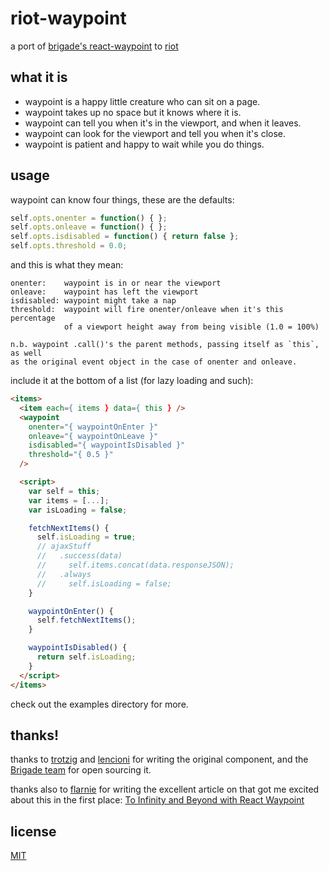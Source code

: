# riot-waypoint

a port of [brigade's react-waypoint](https://github.com/brigade/react-waypoint) to [riot](https://muut.com/riotjs/)

## what it is
-  waypoint is a happy little creature who can sit on a page.
-  waypoint takes up no space but it knows where it is.
-  waypoint can tell you when it's in the viewport, and when it leaves.
-  waypoint can look for the viewport and tell you when it's close.
-  waypoint is patient and happy to wait while you do things.

## usage

waypoint can know four things, these are the defaults:

```javascript
self.opts.onenter = function() { };
self.opts.onleave = function() { };
self.opts.isdisabled = function() { return false };
self.opts.threshold = 0.0;
```

and this is what they mean:

```
onenter:    waypoint is in or near the viewport
onleave:    waypoint has left the viewport
isdisabled: waypoint might take a nap
threshold:  waypoint will fire onenter/onleave when it's this percentage
            of a viewport height away from being visible (1.0 = 100%)

n.b. waypoint .call()'s the parent methods, passing itself as `this`, as well
as the original event object in the case of onenter and onleave.
```

include it at the bottom of a list (for lazy loading and such):

```html
<items>
  <item each={ items } data={ this } />
  <waypoint
    onenter="{ waypointOnEnter }"
    onleave="{ waypointOnLeave }"
    isdisabled="{ waypointIsDisabled }"
    threshold="{ 0.5 }"
  /> 

  <script>
    var self = this;
    var items = [...];
    var isLoading = false;

    fetchNextItems() {
      self.isLoading = true;
      // ajaxStuff
      //   .success(data)
      //     self.items.concat(data.responseJSON);
      //   .always
      //     self.isLoading = false;
    }

    waypointOnEnter() {
      self.fetchNextItems();
    }

    waypointIsDisabled() {
      return self.isLoading;
    }
  </script>
</items> 
```

check out the examples directory for more.

## thanks!

thanks to [trotzig](https://github.com/trotzig) and [lencioni](https://github.com/lencioni) for writing
the original component, and the [Brigade team](https://github.com/brigade/) for open sourcing it.

thanks also to [flarnie](https://github.com/flarnie) for writing the excellent
article on that got me excited about this in the first place:
[To Infinity and Beyond with React Waypoint](https://medium.com/brigade-engineering/to-infinity-and-beyond-with-react-waypoint-cb5ba46a9150)

## license
[MIT](./LICENSE)
